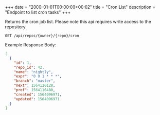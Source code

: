 +++
date = "2000-01-01T00:00:00+00:02"
title = "Cron List"
description = "Endpoint to list cron tasks"
+++

Returns the cron job list.
Please note this api requires write access to the repository.

```
GET /api/repos/{owner}/{repo}/cron
```

Example Response Body:

```json {linenos=table}
[
  {
    "id": 1,
    "repo_id": 42,
    "name": "nightly",
    "expr": "0 0 1 * * *",
    "branch": "master",
    "next": 1564120128,
    "pref": 1564116480,
    "created": 1564096971,
    "updated": 1564096971
  }
]
```
